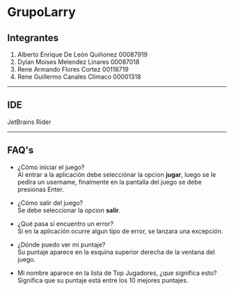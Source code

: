 ﻿# GrupoLarry 
## Integrantes
1. Alberto Enrique De León Quiñonez 00087919
2. Dylan Moises Melendez Linares 00087018
3. Rene Armando Flores Cortez 00118719 
4. Rene Guillermo Canales Climaco 00001318
___
## IDE
JetBrains Rider
___
## FAQ's
- ¿Cómo iniciar el juego?   
Al entrar a la aplicación debe selecciónar la opcion **jugar**, luego se le pedira un username,
finalmente en la pantalla del juego se debe presionas Enter. 

- ¿Cómo salir del juego?   
Se debe seleccionar la opcion **salir**.

- ¿Qué pasa si encuentro un error?   
Si en la aplicación ocurre algun tipo de error, se lanzara una excepción.

- ¿Dónde puedo ver mi puntaje?   
Su puntaje aparece en la esquina superior derecha de la ventana del juego.

- Mi nombre aparece en la lista de Top Jugadores, ¿que significa esto?   
Significa que su puntaje está entre los 10 mejores puntajes.